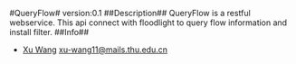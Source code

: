 #QueryFlow#
version:0.1
##Description##
QueryFlow is a restful webservice. This api connect with floodlight to query flow information and install filter.
##Info##
-  <a href="http://xu-wang11.github.io">Xu Wang</a> xu-wang11@mails.thu.edu.cn

